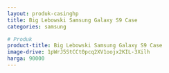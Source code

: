 ```yaml
---
layout: produk-casinghp
title: Big Lebowski Samsung Galaxy S9 Case
categories: samsung

# Produk
product-title: Big Lebowski Samsung Galaxy S9 Case
image-drive: 1pWrJ5StCCt0pcq2XV1oojx2KIL-3Xilh
harga: 90000
---
```

